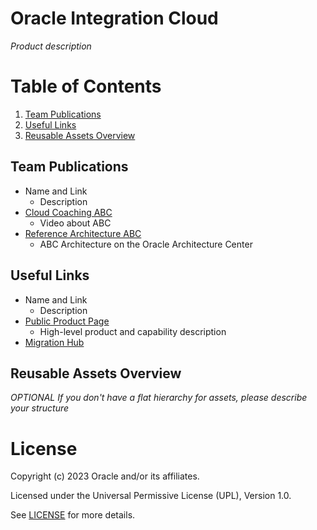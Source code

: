 # Oracle Integration Cloud

*Product description*

# Table of Contents

1. [Team Publications](#team-publications)
2. [Useful Links](#useful-uinks)
3. [Reusable Assets Overview](#reusable-assets-overview)

## Team Publications

- Name and Link
    - Description
- [Cloud Coaching ABC](https://www.youtube.com)
    - Video about ABC 
- [Reference Architecture ABC](https://docs.oracle.com/en/)
    - ABC Architecture on the Oracle Architecture Center

## Useful Links

- Name and Link
    - Description
- [Public Product Page](https://www.oracle.com/)
    - High-level product and capability description
- [Migration Hub](https://www.oracle.com/)

## Reusable Assets Overview

*OPTIONAL*
*If you don't have a flat hierarchy for assets, please describe your structure*

# License

Copyright (c) 2023 Oracle and/or its affiliates.

Licensed under the Universal Permissive License (UPL), Version 1.0.

See [LICENSE](https://github.com/oracle-devrel/technology-engineering/blob/folder-structure/LICENSE) for more details.
